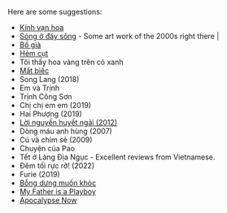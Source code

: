 Here are some suggestions:

- [Kính vạn hoa](https://youtube.com/playlist?list=PLFk1RtAQGTYV_wFjNd1filUx1mbZowwzz) 
- [Sóng ở đáy sông](https://youtube.com/playlist?list=PLI4DZVYqSXKOVBZMyJJ2A4mHmK-OwSv3O) - Some art work of the 2000s right there |
- [Bố già](https://youtube.com/playlist?list=PLTm0qahjF8VadPrSM9qJGHYmFEHjFvo6o) 
- [Hẻm cụt](https://youtube.com/playlist?list=PLTm0qahjF8VacCOvM5POUeaAKF9DH3KWC)  
- Tôi thấy hoa vàng trên cỏ xanh
- [Mắt biếc](https://libremdb.pussthecat.org/title/tt10622410) 
- Song Lang (2018)
- Em và Trịnh
- Trịnh Công Sơn
- Chị chị em em (2019)
- Hai Phượng (2019)
- [Lời nguyền huyết ngải (2012)](https://youtu.be/seXHrR13U7s)
- Dòng máu anh hùng (2007)
- Cú và chim sẻ (2009)
- Chuyện của Pao
- Tết ở Làng Địa Ngục - Excellent reviews from Vietnamese.
- Đêm tối rực rỡ! (2022)
- Furie (2019)
- [Bỗng dưng muốn khóc](https://youtube.com/playlist?list=PLW2Vi7qX1b4xer-QUEG-9iShUYRrI65gS)  
- [My Father is a Playboy](https://www.netflix.com/vn/title/81623689) 
- [Apocalypse Now](https://libremdb.pussthecat.org/title/tt0078788) 
